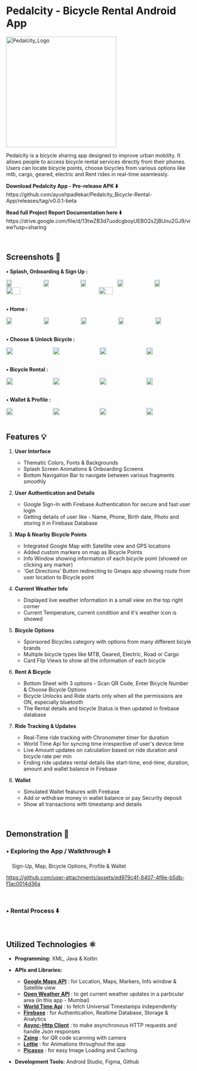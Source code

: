 # Pedalcity - Bicycle Rental Android App

<div align="left">
    <img src="Screenshots/Pedalcity Logo.png" alt="Pedalcity_Logo" width="300">
</div>

Pedalcity is a bicycle sharing app designed to improve urban mobility. It allows people to access bicycle rental services directly from their phones. Users can locate bicycle points, choose bicycles from various options like mtb, cargo, geared, electric and Rent rides in real-time seamlessly.

<p><b> Download Pedalcity App - Pre-release APK ⬇️</b> </br>
    https://github.com/ayushpadlekar/Pedalcity_Bicycle-Rental-App/releases/tag/v0.0.1-beta </p>

<p><b> Read full Project Report Documentation here ⬇️</b> </br>
    https://drive.google.com/file/d/13twZB3d7uodcgboyUEBO2sZjBUnu2GJ9/view?usp=sharing </p>

</br>

## Screenshots 📸

**• Splash, Onboarding & Sign Up :**

<div style="display: flex; overflow-x: auto; white-space: nowrap;">
  <img src="Screenshots/Splash, Onboarding & Signup/Splash.png" style="flex: 1 0 auto; width: 15%;">
  <img src="Screenshots/Splash, Onboarding & Signup/Onboarding1.png" style="flex: 1 0 auto; width: 15%;">
  <img src="Screenshots/Splash, Onboarding & Signup/Onboarding2.png" style="flex: 1 0 auto; width: 15%;">
  <img src="Screenshots/Splash, Onboarding & Signup/Onboarding3.png" style="flex: 1 0 auto; width: 15%;">
  <img src="Screenshots/Splash, Onboarding & Signup/Onboarding4.png" style="flex: 1 0 auto; width: 15%;">
</div>

<div style="display: flex; overflow-x: auto; white-space: nowrap;">
  <img src="Screenshots/Splash, Onboarding & Signup/SignIn google.png" style="flex: 1 0 auto; width: 15%;">
  <img src="Screenshots/Splash, Onboarding & Signup/SignIn google choose acc.png" style="flex: 1 0 auto; width: 15%;">
</div>
</br>

**• Home :**

<div style="display: flex; overflow-x: auto; white-space: nowrap;">
  <img src="Screenshots/Home/Home Main.png" style="flex: 1 0 auto; width: 15%;">
    &nbsp;
  <img src="Screenshots/Home/Home Satellite.png" style="flex: 1 0 auto; width: 15%;">
    &nbsp;
  <img src="Screenshots/Home/Home Bottom Sheet.png" style="flex: 1 0 auto; width: 15%;">
    &nbsp;
  <img src="Screenshots/Home/Scan QR.png" style="flex: 1 0 auto; width: 15%;">
    &nbsp;
  <img src="Screenshots/Home/Enter Number Dialog.png" style="flex: 1 0 auto; width: 15%;">
</div>
</br>

**• Choose & Unlock Bicycle :**

<div style="display: flex; overflow-x: auto; white-space: nowrap;">
  <img src="Screenshots/Choose & Unlock Bicycle/Choose Bicycle.png" style="flex: 1 0 auto; width: 15%;">
    &nbsp;
  <img src="Screenshots/Choose & Unlock Bicycle/Bicycle Numbers.png" style="flex: 1 0 auto; width: 15%;">
    &nbsp;
  <img src="Screenshots/Choose & Unlock Bicycle/Reconfirm Number.png" style="flex: 1 0 auto; width: 15%;">
    &nbsp;
  <img src="Screenshots/Choose & Unlock Bicycle/Bicycle Unlock Anim.png" style="flex: 1 0 auto; width: 15%;">
</div>
</br>

**• Bicycle Rental :**

<div style="display: flex; overflow-x: auto; white-space: nowrap;">
  <img src="Screenshots/Bicycle Rental/Ongoing Ride.png" style="flex: 1 0 auto; width: 15%;">
    &nbsp;
  <img src="Screenshots/Bicycle Rental/Ongoing Ride Home.png" style="flex: 1 0 auto; width: 15%;">
    &nbsp;
  <img src="Screenshots/Bicycle Rental/End Ride Dialog.png" style="flex: 1 0 auto; width: 15%;">
    &nbsp;
  <img src="Screenshots/Bicycle Rental/Ride Summary.png" style="flex: 1 0 auto; width: 15%;">
</div>
</br>

**• Wallet & Profile :**

<div style="display: flex; overflow-x: auto; white-space: nowrap;">
  <img src="Screenshots/Wallet, Profile, Exit dialog/Wallet screen.png" style="flex: 1 0 auto; width: 15%;">
    &nbsp;
  <img src="Screenshots/Wallet, Profile, Exit dialog/Wallet Add Money.png" style="flex: 1 0 auto; width: 15%;">
    &nbsp;
  <img src="Screenshots/Wallet, Profile, Exit dialog/Wallet Transactions.png" style="flex: 1 0 auto; width: 15%;">
    &nbsp;
  <img src="Screenshots/Wallet, Profile, Exit dialog/Profile screen.png" style="flex: 1 0 auto; width: 15%;">
</div>

</br>

## Features 💡

1. **User Interface**
    - Thematic Colors, Fonts & Backgrounds
    - Splash Screen Animations & Onboarding Screens
    - Bottom Navigation Bar to navigate between various fragments smoothly

2. **User Authentication and Details**
    - Google Sign-In with Firebase Authentication for secure and fast user login
    - Getting details of user like - Name, Phone, Birth date, Photo and storing it in Firebase Database

3. **Map & Nearby Bicycle Points**
    - Integrated Google Map with Satellite view and GPS locations
    - Added custom markers on map as Bicycle Points
    - Info Window showing information of each bicycle point (showed on clicking any marker)
    - 'Get Directions' Button redirecting to Gmaps app showing route from user location to Bicycle point

4. **Current Weather Info**
    - Displayed live weather information in a small view on the top right corner
    - Current Temperature, current condition and it's weather icon is showed

5. **Bicycle Options**
    - Sponsored Bicycles category with options from many different bicyle brands
    - Multiple bicycle types like MTB, Geared, Electric, Road or Cargo
    - Card Flip Views to show all the information of each bicycle

6. **Rent A Bicycle**
    - Bottom Sheet with 3 options - Scan QR Code, Enter Bicycle Number & Choose Bicycle Options
    - Bicycle Unlocks and Ride starts only when all the permissions are ON, especially bluetooth
    - The Rental details and bicycle Status is then updated in firebase database

7. **Ride Tracking & Updates**
    - Real-Time ride tracking with Chronometer timer for duration
    - World Time Api for syncing time irrespective of user's device time
    - Live Amount updates on calculation based on ride duration and bicycle rate per min
    - Ending ride updates rental details like start-time, end-time, duration, amount and wallet balance in Firebase

7. **Wallet**
    - Simulated Wallet features with Firebase
    - Add or withdraw money in wallet balance or pay Security deposit
    - Show all transactions with timestamp and details

</br>

## Demonstration 📲

### • Exploring the App / Walkthrough ⬇️
&nbsp; &nbsp; Sign-Up, Map, Bicycle Options, Profile & Wallet

https://github.com/user-attachments/assets/ed979c4f-8407-4f6e-b5db-f1ac0014d36a

&nbsp;
### • Rental Process ⬇️


</br>

## Utilized Technologies ⚛
 - **Programming:** XML, Java & Kotlin

 - **APIs and Libraries:**
   - [**Google Maps API**](https://developers.google.com/maps/documentation/android-sdk) : for Location, Maps, Markers, Info window & Satellite view
   - [**Open Weather API**](https://openweathermap.org/api) : to get current weather updates in a particular area (in this app - Mumbai)
   - [**World Time Api**](https://worldtimeapi.org) : to fetch Universal Timestamps independently
   - [**Firebase**](https://firebase.google.com) : for Authentication, Realtime Database, Storage & Analytics
   - [**Async-Http Client**](https://github.com/android-async-http/android-async-http) : to make asynchronous HTTP requests and handle Json responses
   - [**Zxing**](https://github.com/zxing/zxing) : for QR code scanning with camera
   - [**Lottie**](https://lottiefiles.com) : for Animations throughout the app
   - [**Picasso**](https://github.com/square/picasso) : for easy Image Loading and Caching.

 - **Development Tools:** Android Studio, Figma, Github
